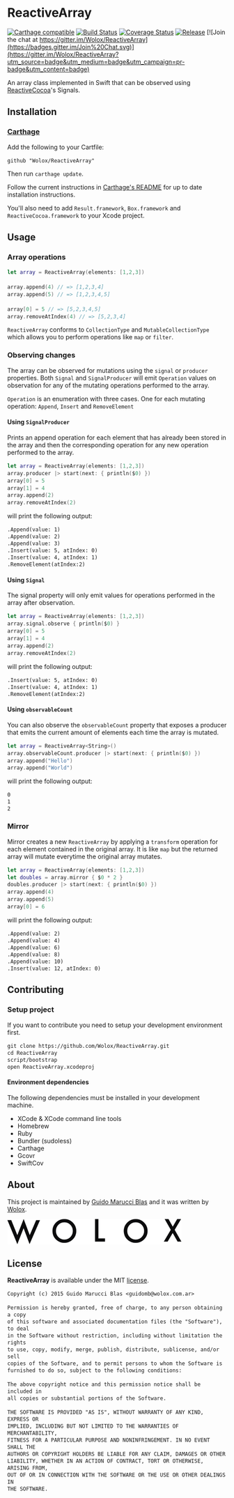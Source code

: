 # ReactiveArray

[![Carthage compatible](https://img.shields.io/badge/Carthage-compatible-4BC51D.svg?style=flat)](https://github.com/Carthage/Carthage)
[![Build Status](https://travis-ci.org/Wolox/ReactiveArray.svg?branch=master)](https://travis-ci.org/Wolox/ReactiveArray)
[![Coverage Status](https://coveralls.io/repos/Wolox/ReactiveArray/badge.svg?branch=master&service=github)](https://coveralls.io/github/Wolox/ReactiveArray?branch=master)
[![Release](https://img.shields.io/github/release/Wolox/ReactiveArray.svg)](https://github.com/Wolox/ReactiveArray/releases)
[![Join the chat at https://gitter.im/Wolox/ReactiveArray](https://badges.gitter.im/Join%20Chat.svg)](https://gitter.im/Wolox/ReactiveArray?utm_source=badge&utm_medium=badge&utm_campaign=pr-badge&utm_content=badge)

An array class implemented in Swift that can be observed using [ReactiveCocoa](https://github.com/ReactiveCocoa/ReactiveCocoa)'s Signals.

## Installation

### [Carthage]

[Carthage]: https://github.com/Carthage/Carthage

Add the following to your Cartfile:

```
github "Wolox/ReactiveArray"
```

Then run `carthage update`.

Follow the current instructions in [Carthage's README][carthage-installation]
for up to date installation instructions.

[carthage-installation]: https://github.com/Carthage/Carthage#adding-frameworks-to-an-application

You'll also need to add `Result.framework`, `Box.framework` and `ReactiveCocoa.framework` to your Xcode
project.

[Box]: https://github.com/robrix/box
[Result]: https://github.com/antitypical/Result
[ReactiveCocoa]: https://github.com/ReactiveCocoa/ReactiveCocoa

## Usage

### Array operations

```swift
let array = ReactiveArray(elements: [1,2,3])

array.append(4) // => [1,2,3,4]
array.append(5) // => [1,2,3,4,5]

array[0] = 5 // => [5,2,3,4,5]
array.removeAtIndex(4) // => [5,2,3,4]
```

`ReactiveArray` conforms to `CollectionType` and `MutableCollectionType` which allows you to perform operations like
`map` or `filter`.

### Observing changes

The array can be observed for mutations using the `signal` or `producer` properties. Both `Signal` and `SignalProducer` will emit `Operation` values on observation for any of the mutating
operations performed to the array.

`Operation` is an enumeration with three cases. One for each
mutating operation: `Append`, `Insert` and `RemoveElement`

#### Using `SignalProducer`

Prints an append operation for each element
that has already been stored in the array and then
the corresponding operation for any new operation performed to the array.

```swift
let array = ReactiveArray(elements: [1,2,3])
array.producer |> start(next: { println($0) })
array[0] = 5
array[1] = 4
array.append(2)
array.removeAtIndex(2)
```

will print the following output:

```
.Append(value: 1)
.Append(value: 2)
.Append(value: 3)
.Insert(value: 5, atIndex: 0)
.Insert(value: 4, atIndex: 1)
.RemoveElement(atIndex:2)
```

#### Using `Signal`

The signal property will only emit values for operations performed in the array after observation.

```swift
let array = ReactiveArray(elements: [1,2,3])
array.signal.observe { println($0) }
array[0] = 5
array[1] = 4
array.append(2)
array.removeAtIndex(2)
```

will print the following output:

```
.Insert(value: 5, atIndex: 0)
.Insert(value: 4, atIndex: 1)
.RemoveElement(atIndex:2)
```

#### Using `observableCount`

You can also observe the `observableCount` property that exposes a producer that emits the current amount of elements each time the array is mutated.

```swift
let array = ReactiveArray<String>()
array.observableCount.producer |> start(next: { println($0) })
array.append("Hello")
array.append("World")
```

will print the following output:

```
0
1
2
```

### Mirror

Mirror creates a new `ReactiveArray` by applying a `transform` operation for each element contained in the original array. It is like `map` but the returned array will mutate everytime the original array mutates.

```swift
let array = ReactiveArray(elements: [1,2,3])
let doubles = array.mirror { $0 * 2 }
doubles.producer |> start(next: { println($0) })
array.append(4)
array.append(5)
array[0] = 6
```

will print the following output:

```
.Append(value: 2)
.Append(value: 4)
.Append(value: 6)
.Append(value: 8)
.Append(value: 10)
.Insert(value: 12, atIndex: 0)
```


## Contributing

### Setup project

If you want to contribute you need to setup your
development environment first.

    git clone https://github.com/Wolox/ReactiveArray.git
    cd ReactiveArray
    script/bootstrap
    open ReactiveArray.xcodeproj

#### Environment dependencies

The following dependencies must be installed in your development machine.

 * XCode & XCode command line tools
 * Homebrew
 * Ruby
 * Bundler (sudoless)
 * Carthage
 * Gcovr
 * SwiftCov

## About

This project is maintained by [Guido Marucci Blas](https://github.com/guidomb) and it was written by [Wolox](http://www.wolox.com.ar).

![Wolox](https://raw.githubusercontent.com/Wolox/press-kit/master/logos/logo_banner.png)

## License

**ReactiveArray** is available under the MIT [license](https://raw.githubusercontent.com/Wolox/ReactiveArray/master/LICENSE).

    Copyright (c) 2015 Guido Marucci Blas <guidomb@wolox.com.ar>

    Permission is hereby granted, free of charge, to any person obtaining a copy
    of this software and associated documentation files (the "Software"), to deal
    in the Software without restriction, including without limitation the rights
    to use, copy, modify, merge, publish, distribute, sublicense, and/or sell
    copies of the Software, and to permit persons to whom the Software is
    furnished to do so, subject to the following conditions:

    The above copyright notice and this permission notice shall be included in
    all copies or substantial portions of the Software.

    THE SOFTWARE IS PROVIDED "AS IS", WITHOUT WARRANTY OF ANY KIND, EXPRESS OR
    IMPLIED, INCLUDING BUT NOT LIMITED TO THE WARRANTIES OF MERCHANTABILITY,
    FITNESS FOR A PARTICULAR PURPOSE AND NONINFRINGEMENT. IN NO EVENT SHALL THE
    AUTHORS OR COPYRIGHT HOLDERS BE LIABLE FOR ANY CLAIM, DAMAGES OR OTHER
    LIABILITY, WHETHER IN AN ACTION OF CONTRACT, TORT OR OTHERWISE, ARISING FROM,
    OUT OF OR IN CONNECTION WITH THE SOFTWARE OR THE USE OR OTHER DEALINGS IN
    THE SOFTWARE.
